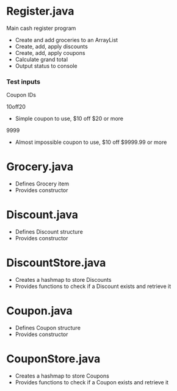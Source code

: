 # Register.java
Main cash register program
  - Create and add groceries to an ArrayList
  - Create, add, apply discounts
  - Create, add, apply coupons
  - Calculate grand total
  - Output status to console

### Test inputs
Coupon IDs

10off20
- Simple coupon to use, $10 off $20 or more

9999
- Almost impossible coupon to use, $10 off $9999.99 or more

# Grocery.java
  - Defines Grocery item
  - Provides constructor

# Discount.java
  - Defines Discount structure
  - Provides constructor

# DiscountStore.java
  - Creates a hashmap to store Discounts
  - Provides functions to check if a Discount exists and retrieve it

# Coupon.java
  - Defines Coupon structure
  - Provides constructor

# CouponStore.java
  - Creates a hashmap to store Coupons
  - Provides functions to check if a Coupon exists and retrieve it
